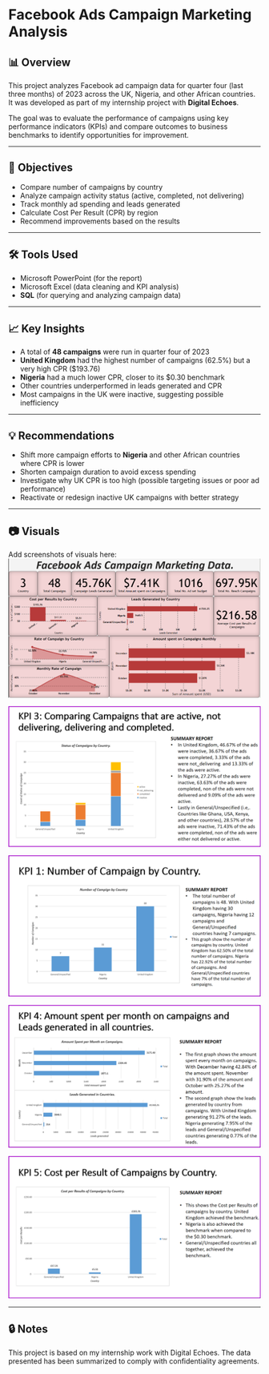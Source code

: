 # Facebook Ads Campaign Marketing Analysis

## 📊 Overview

This project analyzes Facebook ad campaign data for quarter four (last three months) of 2023 across the UK, Nigeria, and other African countries. It was developed as part of my internship project with **Digital Echoes**.

The goal was to evaluate the performance of campaigns using key performance indicators (KPIs) and compare outcomes to business benchmarks to identify opportunities for improvement.

---

## 📌 Objectives

- Compare number of campaigns by country
- Analyze campaign activity status (active, completed, not delivering)
- Track monthly ad spending and leads generated
- Calculate Cost Per Result (CPR) by region
- Recommend improvements based on the results

---

## 🛠 Tools Used

- Microsoft PowerPoint (for the report)
- Microsoft Excel (data cleaning and KPI analysis)
- **SQL** (for querying and analyzing campaign data)

---

## 📈 Key Insights

- A total of **48 campaigns** were run in quarter four of 2023
- **United Kingdom** had the highest number of campaigns (62.5%) but a very high CPR ($193.76)
- **Nigeria** had a much lower CPR, closer to its $0.30 benchmark
- Other countries underperformed in leads generated and CPR
- Most campaigns in the UK were inactive, suggesting possible inefficiency

---

## 💡 Recommendations

- Shift more campaign efforts to **Nigeria** and other African countries where CPR is lower
- Shorten campaign duration to avoid excess spending
- Investigate why UK CPR is too high (possible targeting issues or poor ad performance)
- Reactivate or redesign inactive UK campaigns with better strategy

---

## 📷 Visuals

Add screenshots of visuals here:
![Dashboard](Dashboard.png)

![Campaing_Status](campaign_status.png)

![Campaigns by Country](kpi_1.png)

![Leads by Country](leads_by_country.png)

![Cost Per Result Comparison](cost_per_results.png)

---

## 🔒 Notes

This project is based on my internship work with Digital Echoes. The data presented has been summarized to comply with confidentiality agreements.

